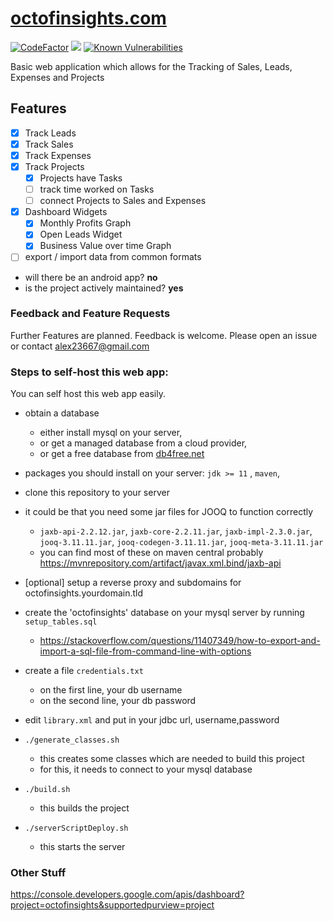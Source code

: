 # [octofinsights.com](http://octofinsights.com)

[![CodeFactor](https://www.codefactor.io/repository/github/vanautrui/octofinsights/badge)](https://www.codefactor.io/repository/github/vanautrui/octofinsights)
[![](https://jitpack.io/v/vanautrui/octofinsights.svg)](https://jitpack.io/#vanautrui/octofinsights)
[![Known Vulnerabilities](https://snyk.io/test/github/vanautrui/octofinsights/badge.svg)](https://snyk.io/test/github/vanautrui/octofinsights)

Basic web application which allows for the 
Tracking of Sales, Leads, Expenses and Projects

## Features

- [x] Track Leads
- [x] Track Sales
- [x] Track Expenses
- [x] Track Projects
  - [x] Projects have Tasks
  - [ ] track time worked on Tasks
  - [ ] connect Projects to Sales and Expenses
- [x] Dashboard Widgets
    - [x] Monthly Profits Graph
    - [x] Open Leads Widget
    - [x] Business Value over time Graph
- [ ] export / import data from common formats

- will there be an android app? **no**
- is the project actively maintained? **yes**

### Feedback and Feature Requests
Further Features are planned.
Feedback is welcome. Please open an issue or contact
alex23667@gmail.com 


### Steps to self-host this web app:

You can self host this web app easily.

- obtain a database
  - either install mysql on your server,
  - or get a managed database from a cloud provider,
  - or get a free database from [db4free.net](https://www.db4free.net/signup.php)

- packages you should install on your server: `jdk >= 11` , `maven`, 
- clone this repository to your server
- it could be that you need some jar files for JOOQ to function correctly
    - `jaxb-api-2.2.12.jar`, `jaxb-core-2.2.11.jar`, 
    `jaxb-impl-2.3.0.jar`, `jooq-3.11.11.jar`,
    `jooq-codegen-3.11.11.jar`, `jooq-meta-3.11.11.jar`
    - you can find most of these on maven central probably https://mvnrepository.com/artifact/javax.xml.bind/jaxb-api
- [optional] setup a reverse proxy and subdomains for octofinsights.yourdomain.tld
- create the 'octofinsights' database on your mysql server by running `setup_tables.sql`
    - https://stackoverflow.com/questions/11407349/how-to-export-and-import-a-sql-file-from-command-line-with-options
- create a file `credentials.txt`
    - on the first line, your db username
    - on the second line, your db password
- edit `library.xml` and put in your jdbc url, username,password
- `./generate_classes.sh` 
    - this creates some classes which are needed to build this project
    - for this, it needs to connect to your mysql database
- `./build.sh`
    - this builds the project
- `./serverScriptDeploy.sh`
    - this starts the server

### Other Stuff

https://console.developers.google.com/apis/dashboard?project=octofinsights&supportedpurview=project
